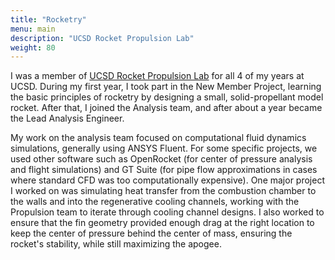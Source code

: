 ```yaml
---
title: "Rocketry"
menu: main
description: "UCSD Rocket Propulsion Lab"
weight: 80
---
```


I was a member of
<a href="https://www.rocketproplab.org/">UCSD Rocket Propulsion Lab</a>
for all 4 of my years at UCSD. During my first year, I took part in the New
Member Project, learning the basic principles of rocketry by designing a
small, solid-propellant model rocket. After that, I joined the Analysis team,
and after about a year became the Lead Analysis Engineer.

My work on the analysis team focused on computational fluid dynamics
simulations, generally using ANSYS Fluent. For some specific projects, we used
other software such as OpenRocket (for center of pressure analysis and flight
simulations) and GT Suite (for pipe flow approximations in cases where
standard CFD was too computationally expensive). One major project I worked on
was simulating heat transfer from the combustion chamber to the walls and into
the regenerative cooling channels, working with the Propulsion team to iterate
through cooling channel designs. I also worked to ensure that the fin geometry
provided enough drag at the right location to keep the center of pressure
behind the center of mass, ensuring the rocket's stability, while still
maximizing the apogee.
